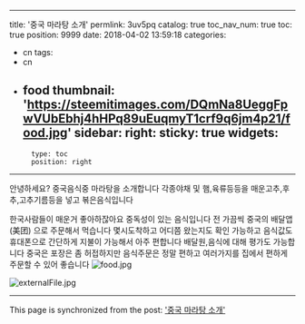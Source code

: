 
---
title: '중국 마라탕 소개'
permlink: 3uv5pq
catalog: true
toc_nav_num: true
toc: true
position: 9999
date: 2018-04-02 13:59:18
categories:
- cn
tags:
- cn
- food
thumbnail: 'https://steemitimages.com/DQmNa8UeggFpwVUbEbhj4hHPq89uEuqmyT1crf9q6jm4p21/food.jpg'
sidebar:
    right:
        sticky: true
widgets:
    -
        type: toc
        position: right
---


안녕하세요?
중국음식중 마라탕을 소개합니다
각종야채 및 햄,육류등등을 
매운고추,후추,고추기름등을
넣고 볶은음식입니다

한국사람들이 매운거 좋아하잖아요
중독성이 있는 음식입니다
전 가끔씩 중국의 배달앱(美团)
으로 주문해서 먹습니다
몇시도착하고 어디쯤 왔는지도
확인 가능하고 음식값도 휴대폰으로
간단하게 지불이 가능해서 아주 편합니다
배달원,음식에 대해 평가도 가능합니다
중국은 포장은 좀 허접하지만 음식주문은
정말 편하고 여러가지를 집에서 편하게
주문할 수 있어 좋습니다
![food.jpg](https://steemitimages.com/DQmNa8UeggFpwVUbEbhj4hHPq89uEuqmyT1crf9q6jm4p21/food.jpg)


![externalFile.jpg](https://steemitimages.com/DQmaVQ3t4TbZ3F1Y6gHiogDNJDKBzdp6RALHbLC8Gddjj2m/externalFile.jpg)

- - -

This page is synchronized from the post: ['중국 마라탕 소개'](https://steemit.com/@kibumh/3uv5pq)
